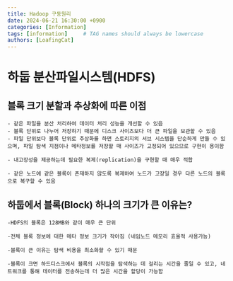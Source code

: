 ```yaml
---
title: Hadoop 구동원리
date: 2024-06-21 16:30:00 +0900
categories: [Information]
tags: [information]     # TAG names should always be lowercase
authors: [LoafingCat]
---
```


# 하둡 분산파일시스템(HDFS)

## 블록 크기 분할과 추상화에 따른 이점

    - 같은 파일을 분산 처리하여 데이터 처리 성능을 개선할 수 있음
    - 블록 단위로 나누어 저장하기 때문에 디스크 사이즈보다 더 큰 파일을 보관할 수 있음
    - 파일 단위보다 블록 단위로 추상화를 하면 스토리지의 서브 시스템을 단순하게 만들 수 있으며, 파일 탐색 지점이나 메타정보를 저장할 때 사이즈가 고정되어 있으므로 구현이 용이함

    - 내고장성을 제공하는데 필요한 복제(replication)을 구현할 때 매우 적합

    - 같은 노드에 같은 블록이 존재하지 않도록 복제하여 노드가 고장일 경우 다른 노드의 블록으로 복구할 수 있음


## 하둡에서 블록(Block) 하나의 크기가 큰 이유는?
    -HDFS의 블록은 128MB와 같이 매우 큰 단위

    -전체 블록 정보에 대한 메타 정보 크기가 작아짐 (네임노드 메모리 효율적 사용가능)

    -블록이 큰 이유는 탐색 비용을 최소화할 수 있기 때문
    
    -블록이 크면 하드디스크에서 블록의 시작점을 탐색하는 데 걸리는 시간을 줄일 수 있고, 네트워크를 통해 데이터를 전송하는데 더 많은 시간을 할당이 가능함